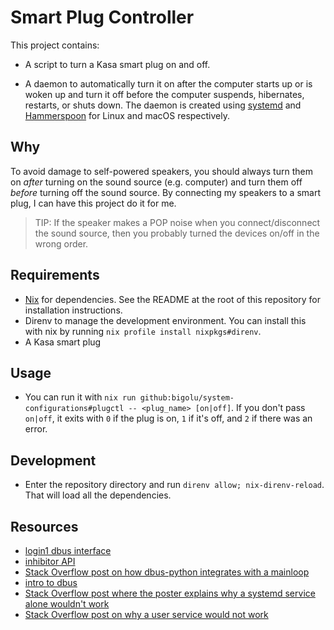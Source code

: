 # Smart Plug Controller

This project contains:

- A script to turn a Kasa smart plug on and off.

- A daemon to automatically turn it on after the computer starts up or is woken
  up and turn it off before the computer suspends, hibernates, restarts, or
  shuts down. The daemon is created using [systemd][systemd] and
  [Hammerspoon][hammerspoon] for Linux and macOS respectively.

## Why

To avoid damage to self-powered speakers, you should always turn them on _after_
turning on the sound source (e.g. computer) and turn them off _before_ turning
off the sound source. By connecting my speakers to a smart plug, I can have this
project do it for me.

> TIP: If the speaker makes a POP noise when you connect/disconnect the sound
> source, then you probably turned the devices on/off in the wrong order.

## Requirements

- [Nix](https://nixos.org/) for dependencies. See the README at the root of this
  repository for installation instructions.
- Direnv to manage the development environment. You can install this with nix by
  running `nix profile install nixpkgs#direnv`.
- A Kasa smart plug

## Usage

- You can run it with
  `nix run github:bigolu/system-configurations#plugctl -- <plug_name> [on|off]`.
  If you don't pass `on|off`, it exits with `0` if the plug is on, `1` if it's
  off, and `2` if there was an error.

## Development

- Enter the repository directory and run `direnv allow; nix-direnv-reload`. That
  will load all the dependencies.

## Resources

- [login1 dbus interface](https://www.freedesktop.org/software/systemd/man/org.freedesktop.login1.html)
- [inhibitor API](https://www.freedesktop.org/wiki/Software/systemd/inhibit/)
- [Stack Overflow post on how dbus-python integrates with a mainloop](https://stackoverflow.com/questions/33428804/role-of-mainloops-event-loops-in-dbus-service)
- [intro to dbus](https://www.freedesktop.org/wiki/IntroductionToDBus/)
- [Stack Overflow post where the poster explains why a systemd service alone wouldn't work](https://unix.stackexchange.com/questions/337853/how-can-i-trigger-a-systemd-unit-on-suspend-before-networking-is-shut-down)
- [Stack Overflow post on why a user service would not work](https://unix.stackexchange.com/questions/152039/how-to-run-a-user-script-after-systemd-wakeup)

[systemd]: https://systemd.io/
[hammerspoon]: https://www.hammerspoon.org/
